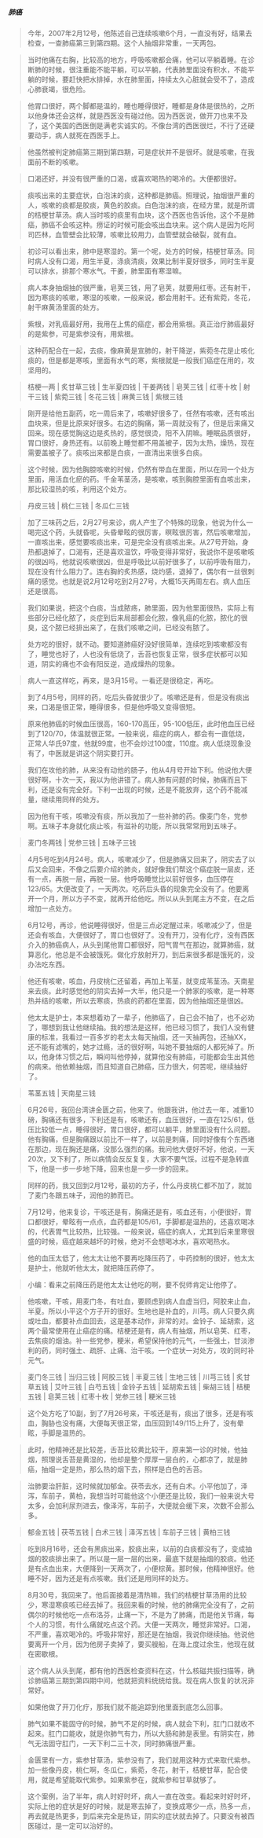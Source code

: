 ##### 肺癌

> 今年，2007年2月12号，他陈述自己连续咳嗽6个月，一直没有好，结果去检查，一查肺癌第三到第四期。这个人抽烟非常重，一天两包。

> 当时他痛在右胸，比较高的地方，呼吸咳嗽都会痛，他可以平躺着睡。在诊断肺的时候，很注重能不能平躺，可以平躺，代表肺里面没有积水，不能平躺的时候，要赶快把水排掉，水在肺里面，持续太久心脏就会受不了，造成心肺衰竭，很危险。

> 他胃口很好，两个脚都是温的，睡也睡得很好，睡都是身体是很热的，之所以他身体还会这样，就是西医没有碰过他。因为西医说，做开刀也来不及了，这个美国的西医倒是满老实诚实的。不像台湾的西医很烂，不行了还硬要动手，病人就死在西医手上。

> 他虽然被判定肺癌第三期到第四期，可是症状并不是很坏。就是咳嗽，在我面前不断的咳嗽。

> 口渴还好，并没有很严重的口渴，或喜欢喝热的喝冷的。大便都很好。

> 痰咳出来的主要症状，白泡沫的痰，这种都是肺癌。照理说，抽烟很严重的人，咳嗽的痰都是胶痰，黄色的胶痰。白色泡沫的痰，在经方里，就是所谓的桔梗甘草汤。病人当时咳的痰里有血块，这个西医也告诉他，这个不是肺癌，肺癌不会咳这种。痨证的时候可能会咳出血块来。这个病人是因为吃阿司匹林，血管壁会比较薄，咳嗽比较用力，血管壁就会破裂，就有血。

> 初诊可以看出来，肺中是寒湿的。第一个呢，处方的时候，桔梗甘草汤。同时病人没有口渴，用生半夏，涤痰清痰，效果比制半夏好很多，同时生半夏可以排水，排那个寒水气。干姜，肺里面有寒湿嘛。

> 病人本身抽烟抽的很严重，皂荚三钱，用了皂荚，就要用红枣。还有射干，因为寒痰的咳嗽，寒湿的咳嗽，一般来说，都会用射干。还有紫菀，冬花，射干麻黄汤里面的处方。

> 紫根，对乳癌最好用，我用在上焦的癌症，都会用紫根。真正治疗肺癌最好的是紫参，可是紫参没有，用紫根。

> 这种药配合在一起，去痰，像麻黄是宣肺的，射干降逆，紫菀冬花是止咳化痰的，但是都是寒咳，里面有水气的寒，紫根就是一般我们癌症在用的，攻坚用的。

> 桔梗一两 | 炙甘草三钱 | 生半夏四钱 | 干姜两钱 | 皂荚三钱 | 红枣十枚 | 射干三钱 | 紫菀三钱 | 冬花三钱 | 麻黄三钱 | 紫根三钱

> 刚开是给他五副药，吃一周后来了，咳嗽好很多了，任然有咳嗽，还有咳出血块来，但是比原来好很多。右边的胸痛，第一周就没有了，但是后来痛又回来。现在感觉胸这边是炙热的，感觉很烫，阳不入阴嘛。睡眠品质很好，胃口很好，身热还有。以前晚上睡觉都不用盖被子，因为太热，燥热，现在需要盖被子了。痰咳出来都是白痰，一直清出来很多白痰。

> 这个时候，因为他胸腔咳嗽的时候，仍然有带血在里面，所以在同一个处方里面，用活血化瘀的药。千金苇茎汤，是咳嗽，咳到胸腔里面有血咳出来，那比较湿热的咳，利用这个处方。

> 丹皮三钱 | 桃仁三钱 | 冬瓜仁三钱 

> 加了三味药之后，2月27号来诊，病人产生了个特殊的现象，他说为什么一喝完这个药，头就昏呢，头昏晕眩的很厉害，暝眩很厉害，然后咳嗽增加，一直咳出来，感觉要咳痰出来，可是完全没有痰咳出来。从27号开始，身热都退掉了，口渴有，还是喜欢温饮，呼吸变得非常好，我说你不是咳嗽咳的很凶吗，他就说咳嗽很凶，但是呼吸比以前好很多了，以前呼吸有阻力，现在没有什么阻力了。连右胸的炙热感，烧灼感，退掉了，偶尔有一丝很刺痛的感觉。也就是说2月12号吃到2月27号，大概15天两周左右。病人血压还是很高。

> 我们如果说，把这个白痰，当成脓疡，肺里面，因为他里面很热，实际上有些部分已经化脓了，炎症到后来局部都会化脓，像乳癌的化脓，脓化的很臭，这个脓已经排出来了，在我们咳嗽之间，已经没有脓了。

> 处方吃的很好，就不动。要知道肺癌好没好很简单，连续吃到咳嗽都没有了，睡觉也好了，人也没有低烧了，舌苔也恢复正常，很多症状都可以知道，阴实的痛也不会有阳反逆，造成燥热的现象。

> 病人一直这样吃，再来，是3月15号。一看还是很稳定，再吃。

> 到了4月5号，同样的药，吃后头昏就很少了。咳嗽还是有，但是没有痰出来，口渴是很正常，睡得很多，但是他呼吸又变得很短。

> 原来他肺癌的时候血压很高，160-170高压，95-100低压，此时他血压已经到了120/70，体温就很正常。一般来说，癌症的病人，都会有一直低烧，正常人华氏97度，他就99度，也不会炒过100度，110度。病人低烧现象没有了，中医就是讲这个阴实要打开。

> 我们在攻他的肺，从来没有动他的肠子，他从4月号开始下利。他说他大便很好啊，十次一天，我以为他讲错了。病人肺有问题的时候，肺痛而且下利，还是没有完全好。下利一出现的时候，还是不能放弃，这个药不能减量，继续用同样的处方。

> 因为他有干咳，咳嗽没有痰，所以我加了一些补肺的药。像麦门冬，党参啊。五味子本身就化痰止咳，有滋补的功能，所以我常常用到五味子。

> 麦门冬两钱 | 党参三钱 | 五味子三钱

> 4月5号吃到4月24号。病人，咳嗽减少了，但是肺痛又回来了，阴实去了以后又会回来，不像之后要介绍的肺炎，就好像我们帮这个癌症脱一层皮，还有一点，再脱一层，再脱一层。他呼吸睡觉比以前好很多，血压停在123/65。大便改变了，一天两次。吃药后头昏的现象完全没有了。他要离开一个月，所以方子不变，就再开给他吃。所以从头到尾主方不变，在之后增加一点处方。

> 6月12号，再诊，他说睡得很好，但是三点必定醒过来，咳嗽减少了，但是还会有咳血，大便很好了，胃口也很好了。没有开刀，没有化疗，没有西医介入的肺癌病人，从头到尾他胃口都很好，阳气胃气在那边，就算肺癌，就算恶化，他总是不会被饿死。做化疗放射开刀，到后来很多都是饿死的，没办法吃东西。

> 他还有咳嗽，咳血，丹皮桃仁还留着，再加上苇茎，就变成苇茎汤。天南星来去痰。此时感觉他的阴实去掉一大半，他只是一个肺家的咳嗽，是一种寒热并结的咳嗽，所以去寒痰，热痰的药都在里面，因为他抽烟还是很凶。

> 他太太是护士，本来想着劝了一辈子，他肺癌了，自己会不抽了，也不必劝了，哪想到我让他继续抽。我的想法是这样，他已经习惯了，我们人没有健康的标准，我看过一百多岁的老太太每天抽烟，还一天抽两包，还抽XX，还不能有滤嘴的，她才过瘾，活的很好啊，叫她不要抽烟的人都死掉了。所以，他身体习惯之后，瞬间叫他停掉，就算他没有肺癌，可能都会生出其他的病来。他依赖抽烟，而且知道自己肺癌，压力很大，何苦呢，继续抽好了。

> 苇茎五钱 | 天南星三钱 

> 6月26号，我回台湾讲金匮之前，他来了。他跟我讲，他过去一年，减重10磅，胸痛还有很多，下利还是有，咳嗽还有，血压很好，一直在125/61，低压比较低一点，睡得很好，胃口很好，都可以躺平，肺里面没有什么问题。他有胸痛，但是胸痛跟以前比不一样了，以前是刺痛，同时好像有个东西堵在那边，现在胸还是痛，没那么强烈的痛。我问他大便好不好，他说，一天20次，又下利了，所以病情会反反复复，大家不要气馁。过程不是急转直下，他是一步一步地下降，回来也是一步一步的回来。

> 同样的药，我又回到2月12号，最初的方子，什么丹皮桃仁都不加了，就加了麦门冬跟五味子，润他的肺而已。

> 7月12号，他来复诊，干咳还是有，胸痛还是有，咳血还有，小便很好，胃口都很好，晕眩有一点点，血药都是105/61，手脚都是温热的，还喜欢喝冰的，代表胃气比较热，比较强。一般来说，癌症的病人，尤其到后来里寒很盛的时候，癌症越来越坏的时候，绝对不会想喝冰水，喜欢喝热水。

> 他的血压太低了，他太太让他不要再吃降压药了，中药控制的很好，他太太是护士，他就听他太太，就把降压药停了。

> 小编：看来之前降压药是他太太让他吃的啊，要不倪师肯定让他停了。

> 他咳嗽，干咳，用麦门冬，有吐血，要顾虑到病人血虚当归，阿胶来止血，半夏。所以小平这个方子开的很好。生地也是补血的，川芎。病人只要久病或吐血，都要补点血回去，这是基本动作，非常的对。金铃子、延胡索，这两个最常使用在止癌症的痛。桔梗还是有，病人有抽烟，所以皂荚、红枣，去焦痰的烟油。补一些党参，粳米，希望保持他的元气，一些强土，甘淡渗利的药，同时强土、疏肝、止痛、治干咳。一个症状一对处方，攻的同时补元气。

> 麦门冬三钱 | 当归三钱 | 阿胶三钱 | 半夏三钱 | 生地三钱 | 川芎三钱 | 炙甘草五钱 | 艾叶三钱 | 白芍五钱 | 金铃子五钱 | 延胡索五钱 | 柴胡三钱 | 桔梗五钱 | 皂荚三钱 | 红枣十枚 | 党参三钱 | 粳米三钱

> 这个处方吃了10副，到了7月26号来，干咳还是有，痰出了很多，还是有咳血，胸胁也没有痛，大便每天很正常，血压回到149/115上升了，没有晕眩，手脚是温热的。

> 此时，他精神还是比较差，舌苔比较黄比较干，原来第一诊的时候，他抽烟，照理说舌苔是黄湿的，他却是整个厚厚一层白的，心都凉了，就是肺癌，抽烟一定是热，那么热的烟下去，照样是白色的舌苔。

> 治肺要治肝脏，这时候就加郁金。茯苓去水，还有白术。小平他加了，泽泻，车前子，黄柏，我想当时可能他这个小便还是比较，我们一般来说大号太多，会加利尿剂进去，像泽泻，车前子，大便就会缓下来，次数不会那么多。

> 郁金五钱 | 茯苓五钱 | 白术三钱 | 泽泻五钱 | 车前子三钱 | 黄柏三钱

> 吃到8月16号，还会有黑痰出来，胶痰出来，以前的白痰都没有了，变成抽烟的胶痰排出来了。所以是一层一层的出来，最底下就是抽烟的胶痰。他还是有点血出来，大便降到一天两次了，小便棕黄。那时候，他精神很好。他睡不好，因为还是有点咳嗽。我们还是用同样的处方。

> 8月30号，我回来了。他后面接着是清热嘛，我们的桔梗甘草汤用的比较少，寒湿寒痰咳已经去掉了。我回来看的时候，他的肺痛完全没有了，之前偶尔的时候他吃一点布洛芬，止痛一下，不是为了肺痛，而是他关节痛，每个人的习惯，有什么痛就吃点这个药。大便一天两次，睡觉非常好。口渴，不严重，喜欢喝冷的。呼吸非常好，那还是在抽烟，我说你继续抽。他说他要离开一个月，因为他房子卖掉了，要买艘船，在海上度过余生，他现在就在密歇根。

> 这个病人从头到尾，都有他的西医检查资料在这，什么核磁共振扫描等，确诊肺癌第三期到第四期中间，他就把资料统统给我。现在病人恢复的状况非常好。

> 如果他做了开刀化疗，那我们就不能追踪到他里面到底怎么回事。

> 肺气如果不能固守的时候，肺气不足的时候，病人就会下利，肛门口就收不起来。肛门口能收，就是你肺气有力，所以大肠和肺是表里。有阴实在，肺气无法固守肛门，一天下利二三十次，同时肺痛很严重。

> 金匮里有一方，紫参甘草汤，紫参没有了，我们就用这种方式来取代紫参。加一些像丹皮，桃仁啊，冬瓜仁，紫菀，冬花，射干，桔梗甘草，配合使用，就是希望能取代紫参。如果紫参在，就紫参和甘草就够了。

> 这个案例，治了半年，病人时好时坏，病人一直在改变。看起来时好时坏，实际上他的症状是好的时候，就是寒去掉了，变换成寒少一点，热多一点，再去就是热更多，到后来完全是热证，阴实的症状就去掉了。只要没有被西医碰过，是一定可以治好的。
